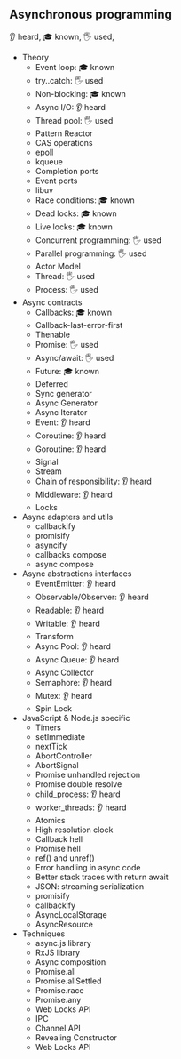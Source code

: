 ## Asynchronous programming
👂 heard, 🎓 known, 🖐️ used,
- Theory
  - Event loop: 🎓 known
  - try..catch: 🖐️ used
  - Non-blocking: 🎓 known
  - Async I/O: 👂 heard
  - Thread pool: 🖐️ used
  - Pattern Reactor
  - CAS operations
  - epoll
  - kqueue
  - Completion ports
  - Event ports
  - libuv
  - Race conditions: 🎓 known
  - Dead locks: 🎓 known
  - Live locks: 🎓 known
  - Concurrent programming: 🖐️ used
  - Parallel programming: 🖐️ used
  - Actor Model
  - Thread: 🖐️ used
  - Process: 🖐️ used
- Async contracts
  - Callbacks: 🎓 known
  - Callback-last-error-first
  - Thenable
  - Promise: 🖐️ used
  - Async/await: 🖐️ used
  - Future: 🎓 known
  - Deferred
  - Sync generator
  - Async Generator
  - Async Iterator
  - Event: 👂 heard
  - Coroutine: 👂 heard
  - Goroutine: 👂 heard
  - Signal
  - Stream
  - Chain of responsibility: 👂 heard
  - Middleware: 👂 heard
  - Locks
- Async adapters and utils
  - callbackify
  - promisify
  - asyncify
  - callbacks compose
  - async compose
- Async abstractions interfaces
  - EventEmitter: 👂 heard
  - Observable/Observer: 👂 heard
  - Readable: 👂 heard
  - Writable: 👂 heard
  - Transform
  - Async Pool: 👂 heard
  - Async Queue: 👂 heard
  - Async Collector
  - Semaphore: 👂 heard
  - Mutex: 👂 heard
  - Spin Lock
- JavaScript & Node.js specific
  - Timers
  - setImmediate
  - nextTick
  - AbortController
  - AbortSignal
  - Promise unhandled rejection
  - Promise double resolve
  - child_process: 👂 heard
  - worker_threads: 👂 heard
  - Atomics
  - High resolution clock
  - Callback hell
  - Promise hell
  - ref() and unref()
  - Error handling in async code
  - Better stack traces with return await
  - JSON: streaming serialization
  - promisify
  - callbackify
  - AsyncLocalStorage
  - AsyncResource
- Techniques
  - async.js library
  - RxJS library
  - Async composition
  - Promise.all
  - Promise.allSettled
  - Promise.race
  - Promise.any
  - Web Locks API
  - IPC
  - Channel API
  - Revealing Constructor
  - Web Locks API
